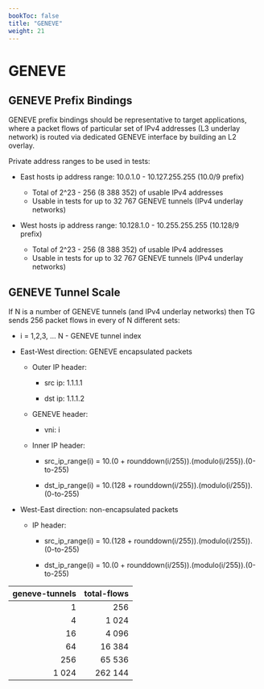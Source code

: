 ```yaml
---
bookToc: false
title: "GENEVE"
weight: 21
---
```


# GENEVE

## GENEVE Prefix Bindings

GENEVE prefix bindings should be representative to target applications, where
a packet flows of particular set of IPv4 addresses (L3 underlay network) is
routed via dedicated GENEVE interface by building an L2 overlay.

Private address ranges to be used in tests:

- East hosts ip address range: 10.0.1.0 - 10.127.255.255 (10.0/9 prefix)

  - Total of 2^23 - 256 (8 388 352) of usable IPv4 addresses
  - Usable in tests for up to 32 767 GENEVE tunnels (IPv4 underlay networks)

- West hosts ip address range: 10.128.1.0 - 10.255.255.255 (10.128/9 prefix)

  - Total of 2^23 - 256 (8 388 352) of usable IPv4 addresses
  - Usable in tests for up to 32 767 GENEVE tunnels (IPv4 underlay networks)

## GENEVE Tunnel Scale

If N is a number of GENEVE tunnels (and IPv4 underlay networks) then TG sends
256 packet flows in every of N different sets:

- i = 1,2,3, ... N - GENEVE tunnel index

- East-West direction: GENEVE encapsulated packets

  - Outer IP header:

    - src ip: 1.1.1.1

    - dst ip: 1.1.1.2

  - GENEVE header:

    - vni: i

  - Inner IP header:

    - src_ip_range(i) = 10.(0 + rounddown(i/255)).(modulo(i/255)).(0-to-255)

    - dst_ip_range(i) = 10.(128 + rounddown(i/255)).(modulo(i/255)).(0-to-255)

- West-East direction: non-encapsulated packets

  - IP header:

    - src_ip_range(i) = 10.(128 + rounddown(i/255)).(modulo(i/255)).(0-to-255)

    - dst_ip_range(i) = 10.(0 + rounddown(i/255)).(modulo(i/255)).(0-to-255)

 **geneve-tunnels** | **total-flows**
-------------------:|----------------:
 1                  | 256
 4                  | 1 024
 16                 | 4 096
 64                 | 16 384
 256                | 65 536
 1 024              | 262 144